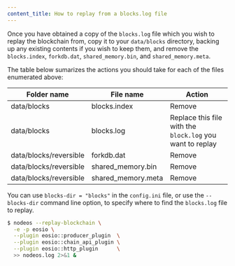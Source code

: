 ```yaml
---
content_title: How to replay from a blocks.log file
---
```


Once you have obtained a copy of the `blocks.log` file which you wish to replay the blockchain from, copy it to your `data/blocks` directory, backing up any existing contents if you wish to keep them, and remove the `blocks.index`, `forkdb.dat`, `shared_memory.bin`, and `shared_memory.meta`.

The table below sumarizes the actions you should take for each of the files enumerated above:

Folder name             | File name          | Action
----------------------- | ------------------ | ------
data/blocks             | blocks.index       | Remove
data/blocks             | blocks.log         | Replace this file with the `block.log` you want to replay
data/blocks/reversible  | forkdb.dat         | Remove
data/blocks/reversible  | shared_memory.bin  | Remove
data/blocks/reversible  | shared_memory.meta | Remove

You can use `blocks-dir = "blocks"` in the `config.ini` file, or use the `--blocks-dir` command line option, to specify where to find the `blocks.log` file to replay.

```sh
$ nodeos --replay-blockchain \
  -e -p eosio \
  --plugin eosio::producer_plugin  \
  --plugin eosio::chain_api_plugin \
  --plugin eosio::http_plugin      \
  >> nodeos.log 2>&1 &
```
